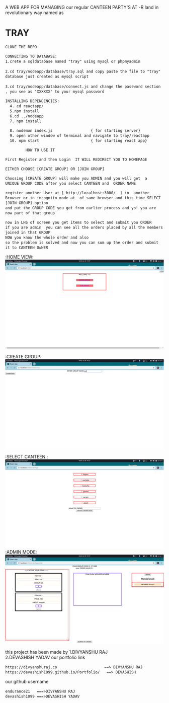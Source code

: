  A WEB APP FOR MANAGING our regular CANTEEN PARTY'S AT -R land in revolutionary way named as 
 
 # TRAY
 
 
 
 
 ```
 CLONE THE REPO 
```

```
CONNECTING TO DATABASE:
1.crete a sqldatabase named "tray" using mysql or phpmyadmin

2.cd tray/nodeapp/database/tray.sql and copy paste the file to "tray" database just created as mysql script

3.cd tray/nodeapp/database/connect.js and change the password section , you see as 'XXXXXX' to your mysql password 
```
```
INSTALLING DEPENDENCIES:
  4. cd reactapp/ 
  5.npm install 
  6.cd ../nodeapp 
  7. npm install 
```

```
  8. nodemon index.js                 { for starting server}
  9. open other window of terminal and navigate to tray/reactapp
  10. npm start                       { for starting react app}
```



```
         HOW TO USE IT
```

```
First Register and then Login  IT WILL REDIRECT YOU TO HOMEPAGE 
```

```
EITHER CHOOSE [CREATE GROUP] OR [JOIN GROUP]
```
```
Choosing [CREATE GROUP] will make you ADMIN and you will get  a  UNIQUE GROUP CODE after you select CANTEEN and  ORDER NAME 
```
```
register another User at [ http://localhost:3000/  ] in  another Browser or in incognito mode at  of same browser and this time SELECT [JOIN GROUP] option 
and put the GROUP CODE you get from earlier process and yo! you are now part of that group
```
```
now in LHS of screen you get items to select and submit you ORDER
if you are admin  you can see all the orders placed by all the members joined in that GROUP 
NOW you know the whole order and also 
so the problem is solved and now you can sum up the order and submit it to CANTEEN OwNER
```


 :HOME VIEW:
![DEMO](https://github.com/endurance21/tray/blob/master/demoImages/pic11.png)

 :CREATE GROUP:
![DEMO](https://github.com/endurance21/tray/blob/master/demoImages/pic12.png) 

  :SELECT CANTEEN :
![DEMO](https://github.com/endurance21/tray/blob/master/demoImages/pic13.png)
\
  :ADMIN MODE:
![DEMO](https://github.com/endurance21/tray/blob/master/demoImages/pic14.png)

this project has been made by 
1.DIVYANSHU RAJ      
2.DEVASHISH YADAV
our portfolio link 

```
https://divyanshuraj.co                     ==> DIVYANSHU RAJ  
https://devashish1099.github.io/Portfolio/   ==> DEVASHISH 
```

our github username
```
endurance21   ===>DIVYANSHU RAJ
devashish1099 ===>DEVASHISH YADAV
```

